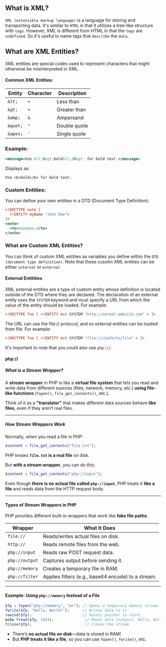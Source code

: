 ## What is XML?
`XML (extensible markup language)` is a language for storing and transporting data. It's similar to `HTML` in that it utilizes a tree-like structure with `tags`. However, XML
is different from HTML in that the `tags` are `undefined`. So it's useful to name tags that `describe` the `data`. 

## What are XML Entities? 
XML entities are special codes used to represent characters that might otherwise be misinterpreted in XML.  

#### **Common XML Entities:**  
| Entity | Character | Description |
|--------|----------|-------------|
| `&lt;`  | `<`  | Less than |
| `&gt;`  | `>`  | Greater than |
| `&amp;`  | `&`  | Ampersand |
| `&quot;`  | `"`  | Double quote |
| `&apos;`  | `'`  | Single quote |

### **Example:**  
```xml
<message>Use &lt;b&gt;bold&lt;/b&gt; for bold text.</message>
```
Displays as: 
```
Use <b>bold</b> for bold text.
```

### **Custom Entities:**  
You can define your own entities in a DTD (Document Type Definition):  
```xml
<!DOCTYPE note [
  <!ENTITY myName "John Doe">
]>
<note>
  <to>&myName;</to>
</note>
```
### What are Custom XML Entities? 
You can think of custom XML entities as variables you define within the `DTD (document type definition)`. Note that these cusotm XML entities can be either `internal` or `external`

#### External Entitities
XML external entities are a type of custom entity whose definition is located outside of the DTD where they are declared.
The declaration of an external entity uses the `SYSTEM` keyword and must specify a URL from which the value of the entity should be loaded. For example:

```xml
<!DOCTYPE foo [ <!ENTITY ext SYSTEM "http://normal-website.com" > ]>
```

The URL can use the file:// protocol, and so external entities can be loaded from file. For example:

```xml
<!DOCTYPE foo [ <!ENTITY ext SYSTEM "file:///path/to/file" > ]>
```
It's important to note that you could also use `php://`. 

#### php://

##### **What is a Stream Wrapper?**  
A **stream wrapper** in PHP is like a **virtual file system** that lets you read and write data from different sources (files, network, memory, etc.) **using file-like functions** (`fopen()`, `file_get_contents()`, etc.).  

Think of it as a **"translator"** that makes different data sources behave **like files**, even if they aren’t real files.

---

##### **How Stream Wrappers Work**
Normally, when you read a file in PHP:  
```php
$content = file_get_contents("file.txt");
```
PHP knows **`file.txt` is a real file** on disk.  

But **with a stream wrapper**, you can do this:  
```php
$content = file_get_contents("php://input");
```
Even though **there is no actual file called `php://input`**, PHP treats it **like a file** and reads data from the HTTP request body.

---

#### **Types of Stream Wrappers in PHP**
PHP provides different built-in wrappers that work like **fake file paths**:

| Wrapper | What It Does |
|---------|-------------|
| `file://` | Reads/writes actual files on disk. |
| `http://` | Reads remote files from the web. |
| `php://input` | Reads raw POST request data. |
| `php://output` | Captures output before sending it. |
| `php://memory` | Creates a temporary file in RAM. |
| `php://filter` | Applies filters (e.g., base64 encode) to a stream. |

---

#### **Example: Using `php://memory` Instead of a File**
```php
$fp = fopen("php://memory", "w+"); // Opens a temporary memory stream
fwrite($fp, "Hello, World!");      // Writes data to it
rewind($fp);                       // Resets pointer to start
echo fread($fp, 1024);              // Reads data (outputs: Hello, World!)
fclose($fp);                        // Closes the stream
```
- There’s **no actual file on disk**—data is stored in RAM!  
- But **PHP treats it like a file**, so you can use `fopen()`, `fwrite()`, etc.  
